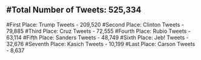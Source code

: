 #Total Number of Tweets: 525,334 
---
#First Place: Trump Tweets - 209,520
#Second Place: Clinton Tweets - 79,885
#Third Place: Cruz Tweets - 72,555
#Fourth Place: Rubio Tweets - 63,114
#Fifth Place: Sanders Tweets - 48,749
#Sixth Place: Jeb! Tweets - 32,676
#Seventh Place: Kasich Tweets - 10,199
#Last Place: Carson Tweets - 8,637
